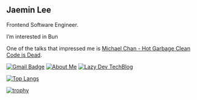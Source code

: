 ## Jaemin Lee

Frontend Software Engineer.

I’m interested in Bun

One of the talks that impressed me is [Michael Chan - Hot Garbage Clean Code is Dead](https://youtu.be/-NP_upexPFg?si=l_z4qjq801tomApA).

[![Gmail Badge](https://img.shields.io/badge/Gmail-tech.jmtt@gmail.com-teal?style=flat-square&logo=gmail&logoColor=white&link=mailto:tech.jmtt@gmail.com)](mailto:tech.jmtt@gmail.com)
[![About Me](https://img.shields.io/badge/Bendd-About-7E8EF1?style=flat-square&logo=https://i.ibb.co/DWcg2zC/icon-512x512.png)](https://bendd.me/)
[![Lazy Dev TechBlog](https://img.shields.io/badge/Lazy%20Dev-TechBlog-ffa7c4?style=flat-square&logo=https://i.ibb.co/DWcg2zC/icon-512x512.png)](https://lazy-dev.netlify.app/)

[![Top Langs](https://github-readme-stats-git-masterrstaa-rickstaa.vercel.app/api/top-langs/?username=jaem1n207&layout=compact&theme=dracula)](https://github.com/anuraghazra/github-readme-stats)

[![trophy](https://github-profile-trophy.vercel.app/?username=jaem1n207&theme=gitdimmed&rank=SECRET,S,AAA,AA,A&margin-w=4)](https://github.com/ryo-ma/github-profile-trophy)
